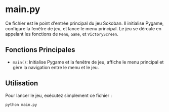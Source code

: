 # main.py

Ce fichier est le point d'entrée principal du jeu Sokoban. Il initialise Pygame, configure la fenêtre de jeu, et lance le menu principal. Le jeu se déroule en appelant les fonctions de `Menu`, `Game`, et `VictoryScreen`.

## Fonctions Principales

- `main()`: Initialise Pygame et la fenêtre de jeu, affiche le menu principal et gère la navigation entre le menu et le jeu.

## Utilisation

Pour lancer le jeu, exécutez simplement ce fichier :
```bash
python main.py

